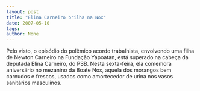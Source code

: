 ```yaml
---
layout: post
title: "Elina Carneiro brilha na Nox"
date: 2007-05-10
tags: 
author: None
---
```

Pelo visto, o epis&oacute;dio do pol&ecirc;mico acordo trabalhista, envolvendo uma filha de Newton Carneiro na Funda&ccedil;&atilde;o Yapoatan, est&aacute; superado na cabe&ccedil;a da deputada Elina Carneiro, do PSB.
Nesta sexta-feira, ela comemora anivers&aacute;rio no mezanino da Boate Nox, aquela dos morangos bem carnudos e frescos, usados como amortecedor de urina nos vasos sanit&aacute;rios masculinos. 